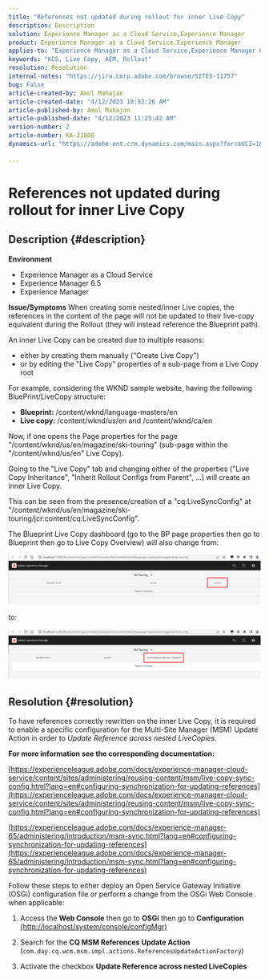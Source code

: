 ```yaml
---
title: "References not updated during rollout for inner Live Copy"
description: Description
solution: Experience Manager as a Cloud Service,Experience Manager
product: Experience Manager as a Cloud Service,Experience Manager
applies-to: "Experience Manager as a Cloud Service,Experience Manager 6.5,Experience Manager"
keywords: "KCS, Live Copy, AEM, Rollout"
resolution: Resolution
internal-notes: "https://jira.corp.adobe.com/browse/SITES-11757"
bug: False
article-created-by: Amol Mahajan
article-created-date: "4/12/2023 10:52:26 AM"
article-published-by: Amol Mahajan
article-published-date: "4/12/2023 11:25:42 AM"
version-number: 2
article-number: KA-21808
dynamics-url: "https://adobe-ent.crm.dynamics.com/main.aspx?forceUCI=1&pagetype=entityrecord&etn=knowledgearticle&id=fd589a19-20d9-ed11-a7c7-6045bd006149"

---
```

# References not updated during rollout for inner Live Copy

## Description {#description}

<b>Environment</b>
- Experience Manager as a Cloud Service
- Experience Manager 6.5
- Experience Manager

<b>Issue/Symptoms</b>
When creating some nested/inner Live copies, the references in the content of the page will not be updated to their live-copy equivalent during the Rollout (they will instead reference the Blueprint path).

An inner Live Copy can be created due to multiple reasons:

- either by creating them manually ("Create  Live Copy")
- or by editing the "Live Copy" properties of a sub-page from a Live Copy root




For example, considering the WKND sample website, having the following BluePrint/LiveCopy structure:

- <b>Blueprint:</b> /content/wknd/language-masters/en
- <b>Live copy:</b> /content/wknd/us/en and /content/wknd/ca/en


Now, if one opens the Page properties for the page "/content/wknd/us/en/magazine/ski-touring" (sub-page within the "/content/wknd/us/en" Live Copy).

Going to the "Live Copy" tab and changing either of the properties ("Live Copy Inheritance", "Inherit Rollout Configs from Parent", ...) will create an inner Live Copy.

This can be seen from the presence/creation of a "cq:LiveSyncConfig" at "/content/wknd/us/en/magazine/ski-touring/jcr:content/cq:LiveSyncConfig".

The Blueprint Live Copy dashboard (go to the BP page properties then go to Blueprint then go to Live Copy Overview) will also change from:

![](assets/___fe589a19-20d9-ed11-a7c7-6045bd006149___.png)

to:

![](assets/___00599a19-20d9-ed11-a7c7-6045bd006149___.png)




## Resolution {#resolution}


To have references correctly rewritten on the inner Live Copy, it is required to enable a specific configuration for the Multi-Site Manager (MSM) Update Action in order to *Update Reference across nested LiveCopies*.

<b>For more information see the corresponding documentation:</b>

[https://experienceleague.adobe.com/docs/experience-manager-cloud-service/content/sites/administering/reusing-content/msm/live-copy-sync-config.html?lang=en#configuring-synchronization-for-updating-references](https://experienceleague.adobe.com/docs/experience-manager-cloud-service/content/sites/administering/reusing-content/msm/live-copy-sync-config.html?lang=en#configuring-synchronization-for-updating-references)

[https://experienceleague.adobe.com/docs/experience-manager-65/administering/introduction/msm-sync.html?lang=en#configuring-synchronization-for-updating-references](https://experienceleague.adobe.com/docs/experience-manager-65/administering/introduction/msm-sync.html?lang=en#configuring-synchronization-for-updating-references)



Follow these steps to either deploy an Open Service Gateway Initiative (OSGi) configuration file or perform a change from the OSGi Web Console when applicable:

1. Access the <b>Web Console</b> then go to <b>OSGi</b> then go to <b>Configuration</b> [(http://localhost/system/console/configMgr)](http://localhost/system/console/configMgr)


2. Search for the <b>CQ MSM References Update Action</b> (`com.day.cq.wcm.msm.impl.actions.ReferencesUpdateActionFactory`)


3. Activate the checkbox <b>Update Reference across nested LiveCopies</b>

